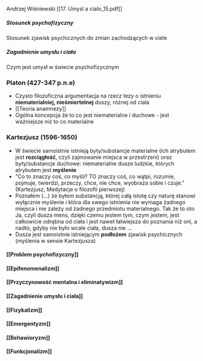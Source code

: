 Andrzej Wiśniewski
[[17. Umysl a cialo_15.pdf]]
##### Stosunek psychofizyczny
Stosunek zjawisk psychicznych do zmian zachodzących w ciele

##### Zagadnienie umysłu i ciała
Czym jest umysł w świecie psychofizycznym

### Platon (427-347 p.n.e)
- Czysto filozoficzna argumentacja na rzecz tezy o istnieniu **niematerialniej, nieśmiertelnej** duszy, różnej od ciała
- [[Teoria anamnezy]]
- Ogólna koncepcja że to co jest niematerialne i duchowe - jest ważniejsze niż to co materialne
### Kartezjusz (1596-1650)
- W świecie samoistnie istnieją byty/substancje materialne (ich atrybutem jest **rozciągłość**, czyli zajmowanie miejsca w przestrzeni) oraz byty/substancje duchowe: niematerialne dusze ludzkie, których atrybutem jest **myślenie**
- "Co to znaczy coś, co myśli? TO znaczy coś, co wątpi, rozumie, pojmuje, twierdzi, przeczy, chce, nie chce, wyobraża sobie i czuje." (Kartezjusz, Medytacje o filozofii pierwszej)
- Poznałem (...) że byłem substancją, której całą istotę czy naturę stanowi wyłącznie myślenie i która dla swego istnienia nie wymaga żadnego miejsca i nie zależy od żadnego przedmiotu materialnego. Tak że to oto Ja, czyli dusza mens, dzięki czemu jestem tym, czym jestem, jest całkowicie odrębna od ciała i jest nawet łatwiejsza do poznania niż oni, a nadto, gdyby nie było wcale ciała, dusza nie ...
- Dusza jest samoistnie istniejącym **podłożem** zjawisk psychicznych (myślenia w sensie Kartezjusza)

#### [[Problem psychofizyczny]] 
#### [[Epifenomenalizm]]
#### [[Przyczynowość mentalna i eliminatywizm]]
#### [[Zagadnienie umysłu i ciała]]

#### [[Fizykalizm]]

#### [[Emergentyzm]]

#### [[Behawioryzm]]
#### [[Funkcjonalizm]]
